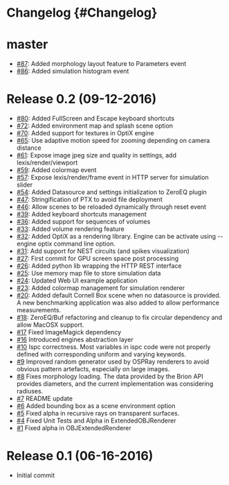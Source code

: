 Changelog {#Changelog}
=========

# master

* [#87](https://github.com/BlueBrain/Brayns/pull/87):
  Added morphology layout feature to Parameters event
* [#86](https://github.com/BlueBrain/Brayns/pull/86):
  Added simulation histogram event

# Release 0.2 (09-12-2016)

* [#80](https://github.com/BlueBrain/Brayns/pull/80):
  Added FullScreen and Escape keyboard shortcuts
* [#72](https://github.com/BlueBrain/Brayns/pull/72):
  Added environment map and splash scene option
* [#70](https://github.com/BlueBrain/Brayns/pull/70):
  Added support for textures in OptiX engine
* [#65](https://github.com/BlueBrain/Brayns/pull/65):
  Use adaptive motion speed for zooming depending on camera distance
* [#61](https://github.com/BlueBrain/Brayns/pull/61):
  Expose image jpeg size and quality in settings, add lexis/render/viewport
* [#59](https://github.com/BlueBrain/Brayns/pull/59):
  Added colormap event
* [#57](https://github.com/BlueBrain/Brayns/pull/57):
  Expose lexis/render/frame event in HTTP server for simulation slider
* [#54](https://github.com/BlueBrain/Brayns/pull/54):
  Added Datasource and settings initialization to ZeroEQ plugin
* [#47](https://github.com/BlueBrain/Brayns/pull/47):
  Stringification of PTX to avoid file deployment
* [#46](https://github.com/BlueBrain/Brayns/pull/46):
  Allow scenes to be reloaded dynamically through reset event
* [#39](https://github.com/BlueBrain/Brayns/pull/39):
  Added keyboard shortcuts management
* [#36](https://github.com/BlueBrain/Brayns/pull/36):
  Added support for sequences of volumes
* [#33](https://github.com/BlueBrain/Brayns/pull/33):
  Added volume rendering feature
* [#32](https://github.com/BlueBrain/Brayns/pull/32):
  Added OptiX as a rendering library. Engine can be activate using --engine optix
  command line option.
* [#31](https://github.com/BlueBrain/Brayns/pull/31):
  Add support for NEST circuits (and spikes visualization)
* [#27](https://github.com/BlueBrain/Brayns/pull/27):
  First commit for GPU screen space post processing
* [#26](https://github.com/BlueBrain/Brayns/pull/26):
  Added python lib wrapping the HTTP REST interface
* [#25](https://github.com/BlueBrain/Brayns/pull/25):
  Use memory map file to store simulation data
* [#24](https://github.com/BlueBrain/Brayns/pull/24):
  Updated Web UI example application
* [#23](https://github.com/BlueBrain/Brayns/pull/23):
  Added colormap management for simulation renderer
* [#20](https://github.com/BlueBrain/Brayns/pull/20):
  Added default Cornell Box scene when no datasource is provided. A new
  benchmarking application was also added to allow performance measurements.
* [#18](https://github.com/BlueBrain/Brayns/pull/18):
  ZeroEQ/Buf refactoring and cleanup to fix circular dependency and allow MacOSX
  support.
* [#17](https://github.com/BlueBrain/Brayns/pull/17)
  Fixed ImageMagick dependency
* [#16](https://github.com/BlueBrain/Brayns/pull/16)
  Introduced engines abstraction layer
* [#10](https://github.com/BlueBrain/Brayns/pull/15)
  Ispc correctness. Most variables in ispc code were not properly defined with
  corresponding uniform and varying keywords.
* [#9](https://github.com/BlueBrain/Brayns/pull/9)
  Improved random generator used by OSPRay renderers to avoid obvious pattern
  artefacts, especially on large images.
* [#8](https://github.com/BlueBrain/Brayns/pull/8)
  Fixes morphology loading. The data provided by the Brion API provides
  diameters, and the current implementation was considering radiuses.
* [#7](https://github.com/BlueBrain/Brayns/pull/7)
  README update
* [#6](https://github.com/BlueBrain/Brayns/pull/6)
  Added bounding box as a scene environment option
* [#5](https://github.com/BlueBrain/Brayns/pull/5)
  Fixed alpha in recursive rays on transparent surfaces.
* [#4](https://github.com/BlueBrain/Brayns/pull/4)
  Fixed Unit Tests and Alpha in ExtendedOBJRenderer
* [#1](https://github.com/BlueBrain/Brayns/pull/1)
  Fixed alpha in OBJExtendedRenderer

# Release 0.1 (06-16-2016)

* Initial commit

